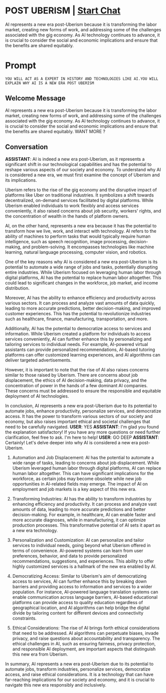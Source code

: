 

# POST UBERISM | [Start Chat](https://gptcall.net/chat.html?data=%7B%22contact%22%3A%7B%22id%22%3A%22SNeADFP1UGu6lwkOoT5np%22%2C%22flow%22%3Atrue%7D%7D)
AI represents a new era post-Uberism because it is transforming the labor market, creating new forms of work, and addressing some of the challenges associated with the gig economy. As AI technology continues to advance, it is crucial to consider the social and economic implications and ensure that the benefits are shared equitably.

# Prompt

```
YOU WILL ACT AS A EXPERT IN HISTORY AND TECHNOLOGIES LIKE AI.YOU WILL EXPLAIN WHY AI IS A NEW ERA POST UBERISM
```

## Welcome Message
AI represents a new era post-Uberism because it is transforming the labor market, creating new forms of work, and addressing some of the challenges associated with the gig economy. As AI technology continues to advance, it is crucial to consider the social and economic implications and ensure that the benefits are shared equitably. WANT MORE ?

## Conversation

**ASSISTANT**: AI is indeed a new era post-Uberism, as it represents a significant shift in our technological capabilities and has the potential to reshape various aspects of our society and economy. To understand why AI is considered a new era, we must first examine the concept of Uberism and its implications.



Uberism refers to the rise of the gig economy and the disruptive impact of platforms like Uber on traditional industries. It symbolizes a shift towards decentralized, on-demand services facilitated by digital platforms. While Uberism enabled individuals to work flexibly and access services conveniently, it also raised concerns about job security, workers' rights, and the concentration of wealth in the hands of platform owners.



AI, on the other hand, represents a new era because it has the potential to transform how we live, work, and interact with technology. AI refers to the ability of machines to perform tasks that would typically require human intelligence, such as speech recognition, image processing, decision-making, and problem-solving. It encompasses technologies like machine learning, natural language processing, computer vision, and robotics.



One of the key reasons why AI is considered a new era post-Uberism is its potential to automate a wide range of jobs and tasks, potentially disrupting entire industries. While Uberism focused on leveraging human labor through digital platforms, AI has the potential to replace human labor altogether. This could lead to significant changes in the workforce, job market, and income distribution.



Moreover, AI has the ability to enhance efficiency and productivity across various sectors. It can process and analyze vast amounts of data quickly, leading to more accurate predictions, better decision-making, and improved customer experiences. This has the potential to revolutionize industries such as healthcare, finance, manufacturing, transportation, and more.



Additionally, AI has the potential to democratize access to services and information. While Uberism created a platform for individuals to access services conveniently, AI can further enhance this by personalizing and tailoring services to individual needs. For example, AI-powered virtual assistants can provide personalized recommendations, AI-based tutoring platforms can offer customized learning experiences, and AI algorithms can deliver targeted advertisements.



However, it is important to note that the rise of AI also raises concerns similar to those raised by Uberism. There are concerns about job displacement, the ethics of AI decision-making, data privacy, and the concentration of power in the hands of a few dominant AI companies. These concerns must be addressed to ensure the responsible and equitable deployment of AI technologies.



In conclusion, AI represents a new era post-Uberism due to its potential to automate jobs, enhance productivity, personalize services, and democratize access. It has the power to transform various sectors of our society and economy, but also raises important ethical and societal challenges that need to be carefully navigated.
**USER**: YES
**ASSISTANT**: I'm glad you found the explanation satisfactory! If you have any more questions or need further clarification, feel free to ask. I'm here to help!
**USER**: GO DEEP
**ASSISTANT**: Certainly! Let's delve deeper into why AI is considered a new era post-Uberism.



1. Automation and Job Displacement: AI has the potential to automate a wide range of tasks, leading to concerns about job displacement. While Uberism leveraged human labor through digital platforms, AI can replace human labor altogether. This can have significant implications for the workforce, as certain jobs may become obsolete while new job opportunities in AI-related fields may emerge. The impact of AI on employment and job markets is a key aspect of this new era.



2. Transforming Industries: AI has the ability to transform industries by enhancing efficiency and productivity. It can process and analyze vast amounts of data, leading to more accurate predictions and better decision-making. For example, in healthcare, AI can enable faster and more accurate diagnoses, while in manufacturing, it can optimize production processes. This transformative potential of AI sets it apart as a new era technology.



3. Personalization and Customization: AI can personalize and tailor services to individual needs, going beyond what Uberism offered in terms of convenience. AI-powered systems can learn from user preferences, behavior, and data to provide personalized recommendations, suggestions, and experiences. This ability to offer highly customized services is a hallmark of the new era enabled by AI.



4. Democratizing Access: Similar to Uberism's aim of democratizing access to services, AI can further enhance this by breaking down barriers and providing access to information and services to a wider population. For instance, AI-powered language translation systems can enable communication across language barriers, AI-based educational platforms can provide access to quality education regardless of geographical location, and AI algorithms can help bridge the digital divide by tailoring content for different devices and connectivity constraints.



5. Ethical Considerations: The rise of AI brings forth ethical considerations that need to be addressed. AI algorithms can perpetuate biases, invade privacy, and raise questions about accountability and transparency. The ethical challenges in AI, such as ensuring fairness, privacy protection, and responsible AI deployment, are important aspects that distinguish this new era from Uberism.



In summary, AI represents a new era post-Uberism due to its potential to automate jobs, transform industries, personalize services, democratize access, and raise ethical considerations. It is a technology that can have far-reaching implications for our society and economy, and it is crucial to navigate this new era responsibly and inclusively.

